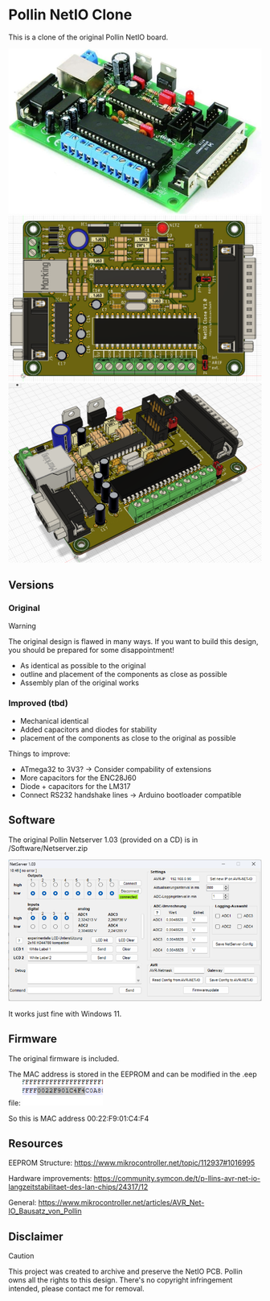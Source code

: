 # Pollin NetIO Clone
This is a clone of the original Pollin NetIO board.

<img src="./Documentation/netio_original.jpg" width="600">

<img src="./Documentation/clone_3d_top.png" width="600">

<img src="./Documentation/clone_3d_side.png" width="600">

## Versions
### Original
> [!WARNING]  
> The original design is flawed in many ways. If you want to build this design, you should be prepared for some disappointment!
* As identical as possible to the original
* outline and placement of the components as close as possible
* Assembly plan of the original works

### Improved (tbd)
* Mechanical identical
* Added capacitors and diodes for stability
* placement of the components as close to the original as possible

Things to improve:
* ATmega32 to 3V3? -> Consider compability of extensions
* More capacitors for the ENC28J60
* Diode + capacitors for the LM317
* Connect RS232 handshake lines -> Arduino bootloader compatible

## Software
The original Pollin Netserver 1.03 (provided on a CD) is in /Software/Netserver.zip

<img src="./Documentation/netserver.png" width="600">

It works just fine with Windows 11.

## Firmware
The original firmware is included.

The MAC address is stored in the EEPROM and can be modified in the .eep file:
<img src="./Documentation/original_mac.png" >

So this is MAC address 00:22:F9:01:C4:F4

## Resources
EEPROM Structure: https://www.mikrocontroller.net/topic/112937#1016995

Hardware improvements: https://community.symcon.de/t/p-llins-avr-net-io-langzeitstabilitaet-des-lan-chips/24317/12

General: https://www.mikrocontroller.net/articles/AVR_Net-IO_Bausatz_von_Pollin

## Disclaimer
> [!CAUTION]
> This project was created to archive and preserve the NetIO PCB. Pollin owns all the rights to this design.
> There's no copyright infringement intended, please contact me for removal.